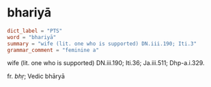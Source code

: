 # bhariyā

``` toml
dict_label = "PTS"
word = "bhariyā"
summary = "wife (lit. one who is supported) DN.iii.190; Iti.3"
grammar_comment = "feminine a"
```

wife (lit. one who is supported) DN.iii.190; Iti.36; Ja.iii.511; Dhp\-a.i.329.

fr. *bhṛ*; Vedic bhāryā

